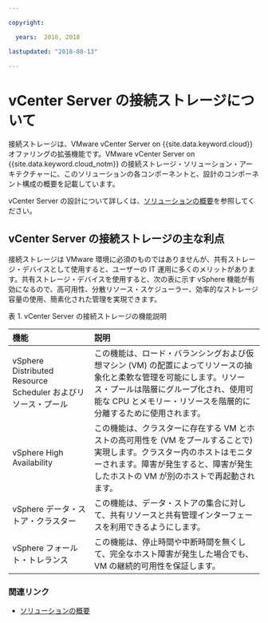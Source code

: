 ```yaml
---

copyright:

  years:  2016, 2018

lastupdated: "2018-08-13"

---
```


# vCenter Server の接続ストレージについて

接続ストレージは、VMware vCenter Server on {{site.data.keyword.cloud}} オファリングの拡張機能です。VMware vCenter Server on {{site.data.keyword.cloud_notm}} の接続ストレージ・ソリューション・アーキテクチャーに、このソリューションの各コンポーネントと、設計のコンポーネント構成の概要を記載しています。

vCenter Server の設計について詳しくは、[ソリューションの概要](../solution/solution_overview.html)を参照してください。

## vCenter Server の接続ストレージの主な利点

接続ストレージは VMware 環境に必須のものではありませんが、共有ストレージ・デバイスとして使用すると、ユーザーの IT 運用に多くのメリットがあります。共有ストレージ・デバイスを使用すると、次の表に示す vSphere 機能が有効になるので、高可用性、分散リソース・スケジューラー、効率的なストレージ容量の使用、簡素化された管理を実現できます。

表 1. vCenter Server の接続ストレージの機能説明

| 機能 | 説明 |
|:------- |:----------- |
| vSphere Distributed Resource Scheduler およびリソース・プール|この機能は、ロード・バランシングおよび仮想マシン (VM) の配置によってリソースの抽象化と柔軟な管理を可能にします。リソース・プールは階層にグループ化され、使用可能な CPU とメモリー・リソースを階層的に分離するために使用されます。|
|vSphere High Availability |この機能は、クラスターに存在する VM とホストの高可用性を (VM をプールすることで) 実現します。クラスター内のホストはモニターされます。障害が発生すると、障害が発生したホストの VM が別のホストで再起動されます。|
| vSphere データ・ストア・クラスター|この機能は、データ・ストアの集合に対して、共有リソースと共有管理インターフェースを利用できるようにします。|
| vSphere フォールト・トレランス|この機能は、停止時間や中断時間を無くして、完全なホスト障害が発生した場合でも、VM の継続的可用性を保証します。|

### 関連リンク

* [ソリューションの概要](../solution/solution_overview.html)
